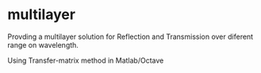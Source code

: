 # multilayer
Provding a multilayer solution for Reflection and Transmission over diferent range on wavelength. 

Using Transfer-matrix method in Matlab/Octave
